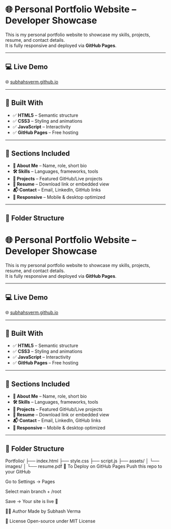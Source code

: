 # 🌐 Personal Portfolio Website – Developer Showcase

This is my personal portfolio website to showcase my skills, projects, resume, and contact details.  
It is fully responsive and deployed via **GitHub Pages**.

---

## 💻 Live Demo

🌐 [subhahsverm.github.io](https://subhashverm.github.io/Portfolio/)

---

## 🧩 Built With

- ✅ **HTML5** – Semantic structure  
- ✅ **CSS3** – Styling and animations  
- ✅ **JavaScript** – Interactivity  
- ✅ **GitHub Pages** – Free hosting

---

## 📑 Sections Included

- **👋 About Me** – Name, role, short bio  
- **🛠 Skills** – Languages, frameworks, tools  
- **💼 Projects** – Featured GitHub/Live projects  
- **📄 Resume** – Download link or embedded view  
- **📬 Contact** – Email, LinkedIn, GitHub links  
- **📱 Responsive** – Mobile & desktop optimized

---

## 📁 Folder Structure

# 🌐 Personal Portfolio Website – Developer Showcase

This is my personal portfolio website to showcase my skills, projects, resume, and contact details.  
It is fully responsive and deployed via **GitHub Pages**.

---

## 💻 Live Demo

🌐 [subhahsverm.github.io](https://subhahsverm.github.io/)

---

## 🧩 Built With

- ✅ **HTML5** – Semantic structure  
- ✅ **CSS3** – Styling and animations  
- ✅ **JavaScript** – Interactivity  
- ✅ **GitHub Pages** – Free hosting

---

## 📑 Sections Included

- **👋 About Me** – Name, role, short bio  
- **🛠 Skills** – Languages, frameworks, tools  
- **💼 Projects** – Featured GitHub/Live projects  
- **📄 Resume** – Download link or embedded view  
- **📬 Contact** – Email, LinkedIn, GitHub links  
- **📱 Responsive** – Mobile & desktop optimized

---

## 📁 Folder Structure

Portfolio/
├── index.html
├── style.css
├── script.js
├── assets/
│ └── images/
│ └── resume.pdf
🧾 To Deploy on GitHub Pages
Push this repo to your GitHub

Go to Settings → Pages

Select main branch + /root

Save → Your site is live 🎉

👨‍💻 Author
Made by Subhash Verma

📜 License
Open-source under MIT License
